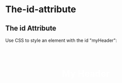 # The-id-attribute
<!DOCTYPE html>
<html>
<head>
<style>
#myHeader {
  background-color: dark blue;
  color: white;
  padding: 40px;
  text-align: center;
} 
</style>
</head>
<body>

<h2>The id Attribute</h2>
<p>Use CSS to style an element with the id "myHeader":</p>

<h1 id="myHeader">My Header</h1>

</body>
</html>
